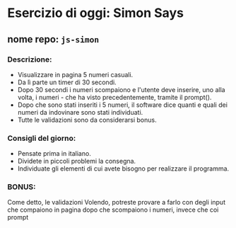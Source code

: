 # Esercizio di oggi: Simon Says

## nome repo: **`js-simon`**


### **Descrizione:**

- Visualizzare in pagina 5 numeri casuali.
- Da lì parte un timer di 30 secondi.
- Dopo 30 secondi i numeri scompaiono e l'utente deve inserire, uno alla volta, i numeri - che ha visto precedentemente, tramite il prompt().
- Dopo che sono stati inseriti i 5 numeri, il software dice quanti e quali dei numeri da indovinare sono stati individuati.
- Tutte le validazioni sono da considerarsi bonus.

### **Consigli del giorno:**
* Pensate prima in italiano.
* Dividete in piccoli problemi la consegna.
* Individuate gli elementi di cui avete bisogno per realizzare il programma.

### **BONUS:**
Come detto, le validazioni
Volendo, potreste provare a farlo con degli input che compaiono in pagina dopo che scompaiono i numeri, invece che coi prompt